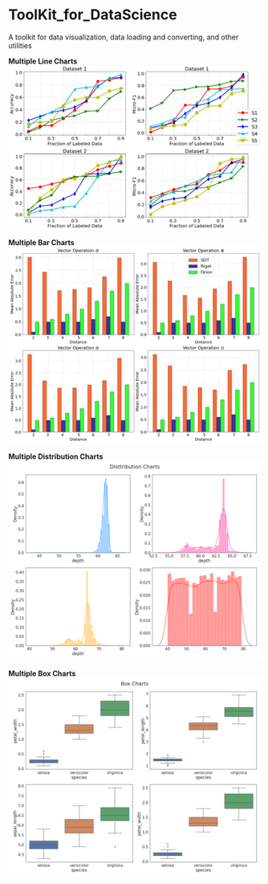 # ToolKit_for_DataScience
A toolkit for data visualization, data loading and converting, and other utilities


**Multiple Line Charts**
![plot](./demo.png)

**Multiple Bar Charts**
![plot](./barchart.png)

**Multiple Distribution Charts**
![plot](./distchart.png)

**Multiple Box Charts**
![plot](./boxchart.png)
